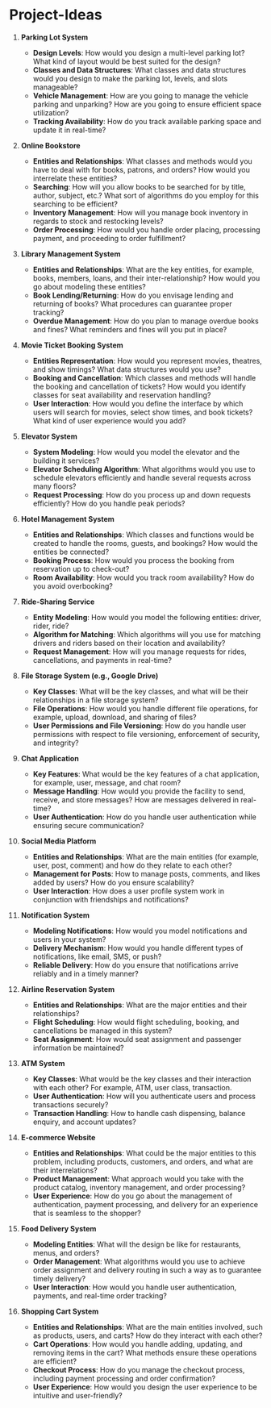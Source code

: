 # Project-Ideas

1. **Parking Lot System**
    - **Design Levels**: How would you design a multi-level parking lot? What kind of layout would be best suited for the design?
    - **Classes and Data Structures**: What classes and data structures would you design to make the parking lot, levels, and slots manageable?
    - **Vehicle Management**: How are you going to manage the vehicle parking and unparking? How are you going to ensure efficient space utilization?
    - **Tracking Availability**: How do you track available parking space and update it in real-time?

2. **Online Bookstore**
    - **Entities and Relationships**: What classes and methods would you have to deal with for books, patrons, and orders? How would you interrelate these entities?
    - **Searching**: How will you allow books to be searched for by title, author, subject, etc.? What sort of algorithms do you employ for this searching to be efficient?
    - **Inventory Management**: How will you manage book inventory in regards to stock and restocking levels?
    - **Order Processing**: How would you handle order placing, processing payment, and proceeding to order fulfillment?

3. **Library Management System**
    - **Entities and Relationships**: What are the key entities, for example, books, members, loans, and their inter-relationship? How would you go about modeling these entities?
    - **Book Lending/Returning**: How do you envisage lending and returning of books? What procedures can guarantee proper tracking?
    - **Overdue Management**: How do you plan to manage overdue books and fines? What reminders and fines will you put in place?

4. **Movie Ticket Booking System**
    - **Entities Representation**: How would you represent movies, theatres, and show timings? What data structures would you use?
    - **Booking and Cancellation**: Which classes and methods will handle the booking and cancellation of tickets? How would you identify classes for seat availability and reservation handling?
    - **User Interaction**: How would you define the interface by which users will search for movies, select show times, and book tickets? What kind of user experience would you add?

5. **Elevator System**
    - **System Modeling**: How would you model the elevator and the building it services?
    - **Elevator Scheduling Algorithm**: What algorithms would you use to schedule elevators efficiently and handle several requests across many floors?
    - **Request Processing**: How do you process up and down requests efficiently? How do you handle peak periods?

6. **Hotel Management System**
    - **Entities and Relationships**: Which classes and functions would be created to handle the rooms, guests, and bookings? How would the entities be connected?
    - **Booking Process**: How would you process the booking from reservation up to check-out?
    - **Room Availability**: How would you track room availability? How do you avoid overbooking?

7. **Ride-Sharing Service**
    - **Entity Modeling**: How would you model the following entities: driver, rider, ride?
    - **Algorithm for Matching**: Which algorithms will you use for matching drivers and riders based on their location and availability?
    - **Request Management**: How will you manage requests for rides, cancellations, and payments in real-time?

8. **File Storage System (e.g., Google Drive)**
    - **Key Classes**: What will be the key classes, and what will be their relationships in a file storage system?
    - **File Operations**: How would you handle different file operations, for example, upload, download, and sharing of files?
    - **User Permissions and File Versioning**: How do you handle user permissions with respect to file versioning, enforcement of security, and integrity?

9. **Chat Application**
    - **Key Features**: What would be the key features of a chat application, for example, user, message, and chat room?
    - **Message Handling**: How would you provide the facility to send, receive, and store messages? How are messages delivered in real-time?
    - **User Authentication**: How do you handle user authentication while ensuring secure communication?

10. **Social Media Platform**
    - **Entities and Relationships**: What are the main entities (for example, user, post, comment) and how do they relate to each other?
    - **Management for Posts**: How to manage posts, comments, and likes added by users? How do you ensure scalability?
    - **User Interaction**: How does a user profile system work in conjunction with friendships and notifications?

11. **Notification System**
    - **Modeling Notifications**: How would you model notifications and users in your system?
    - **Delivery Mechanism**: How would you handle different types of notifications, like email, SMS, or push?
    - **Reliable Delivery**: How do you ensure that notifications arrive reliably and in a timely manner?

12. **Airline Reservation System**
    - **Entities and Relationships**: What are the major entities and their relationships?
    - **Flight Scheduling**: How would flight scheduling, booking, and cancellations be managed in this system?
    - **Seat Assignment**: How would seat assignment and passenger information be maintained?

13. **ATM System**
    - **Key Classes**: What would be the key classes and their interaction with each other? For example, ATM, user class, transaction.
    - **User Authentication**: How will you authenticate users and process transactions securely?
    - **Transaction Handling**: How to handle cash dispensing, balance enquiry, and account updates?

14. **E-commerce Website**
    - **Entities and Relationships**: What could be the major entities to this problem, including products, customers, and orders, and what are their interrelations?
    - **Product Management**: What approach would you take with the product catalog, inventory management, and order processing?
    - **User Experience**: How do you go about the management of authentication, payment processing, and delivery for an experience that is seamless to the shopper?

15. **Food Delivery System**
    - **Modeling Entities**: What will the design be like for restaurants, menus, and orders?
    - **Order Management**: What algorithms would you use to achieve order assignment and delivery routing in such a way as to guarantee timely delivery?
    - **User Interaction**: How would you handle user authentication, payments, and real-time order tracking?

16. **Shopping Cart System**
    - **Entities and Relationships**: What are the main entities involved, such as products, users, and carts? How do they interact with each other?
    - **Cart Operations**: How would you handle adding, updating, and removing items in the cart? What methods ensure these operations are efficient?
    - **Checkout Process**: How do you manage the checkout process, including payment processing and order confirmation?
    - **User Experience**: How would you design the user experience to be intuitive and user-friendly?
